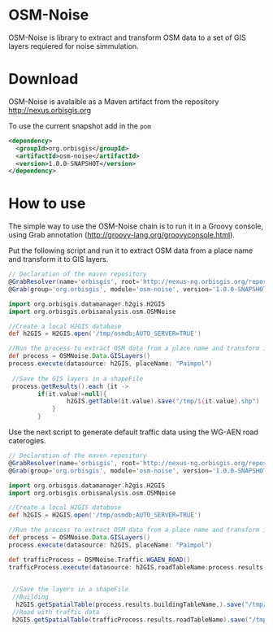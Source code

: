 # OSM-Noise

OSM-Noise is library to extract and transform OSM data to a set of GIS layers requiered for noise simmulation.


# Download

OSM-Noise is avalaible as a Maven artifact from the repository http://nexus.orbisgis.org

To use the current snapshot add in the `pom`

```xml
<dependency>
  <groupId>org.orbisgis</groupId>
  <artifactId>osm-noise</artifactId>
  <version>1.0.0-SNAPSHOT</version>
</dependency>
```
# How to use

The simple way to use the OSM-Noise chain is to run it in a Groovy console, using Grab annotation (http://groovy-lang.org/groovyconsole.html).

Put the following script and run it to extract OSM data from a place name and transform it to GIS layers.

```groovy
// Declaration of the maven repository
@GrabResolver(name='orbisgis', root='http://nexus-ng.orbisgis.org/repository/orbisgis/')
@Grab(group='org.orbisgis', module='osm-noise', version='1.0.0-SNAPSHOT')

import org.orbisgis.datamanager.h2gis.H2GIS
import org.orbisgis.orbisanalysis.osm.OSMNoise

//Create a local H2GIS database
def h2GIS = H2GIS.open('/tmp/osmdb;AUTO_SERVER=TRUE')

//Run the process to extract OSM data from a place name and transform it to a set of GIS layers
def process = OSMNoise.Data.GISLayers()
process.execute(datasource: h2GIS, placeName: "Paimpol")
 
 //Save the GIS layers in a shapeFile        
 process.getResults().each {it ->
        if(it.value!=null){
                h2GIS.getTable(it.value).save("/tmp/${it.value}.shp")
            }
        }
```
Use the next script to generate default traffic data using the WG-AEN road caterogies.

```groovy
// Declaration of the maven repository
@GrabResolver(name='orbisgis', root='http://nexus-ng.orbisgis.org/repository/orbisgis/')
@Grab(group='org.orbisgis', module='osm-noise', version='1.0.0-SNAPSHOT')

import org.orbisgis.datamanager.h2gis.H2GIS
import org.orbisgis.orbisanalysis.osm.OSMNoise

//Create a local H2GIS database
def h2GIS = H2GIS.open('/tmp/osmdb;AUTO_SERVER=TRUE')

//Run the process to extract OSM data from a place name and transform it to a set of GIS layers
def process = OSMNoise.Data.GISLayers()
process.execute(datasource: h2GIS, placeName: "Paimpol")

def trafficProcess = OSMNoise.Traffic.WGAEN_ROAD()
trafficProcess.execute(datasource: h2GIS,roadTableName:process.results.roadTableName, outputTablePrefix:"Paimpol")

 
 //Save the layers in a shapeFile
 //Building
  h2GIS.getSpatialTable(process.results.buildingTableName,).save("/tmp/building.shp")
 //Road with traffic data
 h2GIS.getSpatialTable(trafficProcess.results.roadTableName).save("/tmp/road_traffic.shp")
 
```
